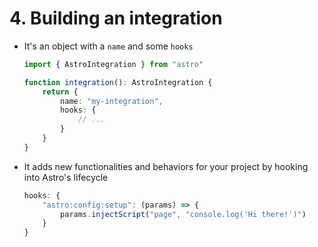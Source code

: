 # 4. Building an integration

- It's an object with a `name` and some `hooks`

    ```ts
    import { AstroIntegration } from "astro"

    function integration(): AstroIntegration {
        return {
            name: "my-integration",
            hooks: {
                // ...
            }
        }
    }
    ```

- It adds new functionalities and behaviors for your project by hooking into Astro's lifecycle

    ```ts
    hooks: {
        "astro:config:setup": (params) => {
            params.injectScript("page", "console.log('Hi there!')")
        }
    }
    ```